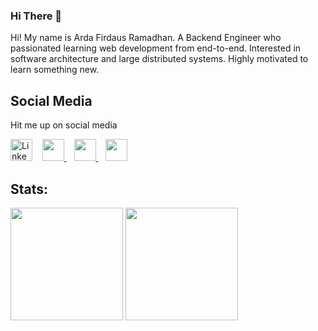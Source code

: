 ### Hi There 👋

Hi! My name is Arda Firdaus Ramadhan. A Backend Engineer who passionated learning web development from end-to-end. Interested in software architecture and large distributed systems. Highly motivated to learn something new.

## Social Media
Hit me up on social media
<p>
  <div onclick="window.open('https://www.linkedin.com/in/ardafirdausr', '_blank')" style="display: inline-block; cursor: pointer;">
    <img width="35px" src="https://icons.veryicon.com/png/o/brands/logo-1/linkedin-box-fill-1.png" alt="LinkedIn" />
  </div>
  &nbsp;&nbsp;
  <a href="https://www.twitter.com/ardafirdausr">
    <img width="35px" src="https://icons.veryicon.com/png/o/brands/logo-1/twitter-fill-1.png" />
  </a>
  &nbsp;&nbsp;
  <a href="https://www.instagram.com/ardafirdausr">
    <img width="35px" src="https://icons.veryicon.com/png/o/brands/logo-1/instagram-fill-2.png" />
  </a>
  &nbsp;&nbsp;
  <a href="https://www.facebook.com/ardafirdausr">
    <img width="35px" src="https://icons.veryicon.com/png/o/brands/logo-1/facebook-fill-2.png" />
  </a>
</p>

## Stats:

<div style="display: inline-block; cursor: pointer;">
    <img height="180em" src="https://github-readme-stats-eight-theta.vercel.app/api?username=ardafirdausr&show_icons=true&theme=buefy&include_all_commits=true&count_private=true"/>
</div>
<img height="180em" src="https://github-readme-stats.vercel.app/api/top-langs/?username=ardafirdausr&include_all_commits=true&count_private=true&theme=vue&layout=compact&hide=jupyter%20notebook,HTML,CSS,JavaScript,Blade" />

<!--
**ardafirdausr/ardafirdausr** is a ✨ _special_ ✨ repository because its `README.md` (this file) appears on your GitHub profile.

Here are some ideas to get you started:

- 🔭 I’m currently working on ...
- 🌱 I’m currently learning ...
- 👯 I’m looking to collaborate on ...
- 🤔 I’m looking for help with ...
- 💬 Ask me about ...
- 📫 How to reach me: ...
- 😄 Pronouns: ...
- ⚡ Fun fact: ...
-->
